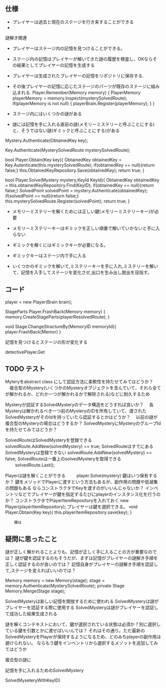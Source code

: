 ## 仕様
- プレイヤーは過去と現在のステージを行き来することができる
- 



謎解き関連
- プレイヤーはステージ内の記憶を見つけることができる。
- ステージ内の記憶はプレイヤーが解いてきた謎の履歴を検査し、OKならその結果としてプレイヤーの記憶を生成する
- プレイヤーは生成されたプレイヤーの記憶をリポジトリに保存する.
- その後プレイヤーの記憶に応じたステージのパーツが既存のステージに組み込まれる.
Player.Remember(Memory memory)
{
    PlayerMemory playerMemory = memory.Inspect(mysterySolvedRoute);
    if(playerMemory is not null) {
        playerBrain.Register(playerMemory);
    }
}

- ステージ内にはいくつかの謎がある
- 謎には記憶を手に入れる直前の謎(メモリーミステリーと呼ぶことにする)と、そうではない謎(ギミックと呼ぶことにする)がある

Mystery.Authenticate(ObtainedKey key);

Key.Authenticate(MysterySolvedRoute mysterySolvedRoute);

bool Player.Obtain(Key key){
    ObtainedKey obtainedKey = Key.Autenticate(this.mysterySolvedRoute);
    if(obtainedKey == null){return false;}
    this.ObtainedKeyRepository.Save(obtainedKey);
    return true;
}

bool Player.Solve(Mystery mystery,KeyId KeyId){
    ObtainedKey obtainedKey = this.obtainedKeyRepository.Find(KeyID);
    if(obtainedKey == null){return false;}
    SolvedPoint solvedPoint = mystery.Authenticate(obtainedKey);
    if(solvedPoint == null){return false;}
    this.mysterySolvedRoute.Register(solvedPoint);
    return true;
}

- メモリーミステリーを解くためには正しい鍵(メモリーミステリーキー)が必要
- メモリーミステリーキーはギミックを正しい順番で解いていかないと手に入らない
- ギミックを解くにはギミックキーが必要になる。

- ギミックキーはステージ内で手に入る
- いくつかのギミックを解いて,ミステリーキーを手に入れ,ミステリーを解いて、記憶を入手してステージを変化させ,出口を生み出し脱出を目指す。

## コード
player = new Player(Brain brain);

StageParts Player.FrashBack(Memory memory) {
    memory.CreateStageParts(playerResolvedRoute);
}

void Stage.ChangeStractureBy(MemoryID memoryId){
    player.FrashBack(Memor)
}

記憶を見つけるとステージの形が変化する


detectivePlayer.Get


## TODO テスト
Myteryをabstract class にして認証方法に柔軟性を持たせてみてはどうか？
　複合型のMystery(いくつかのMysteryオブジェクトを含んでいて、それら全てが解かれるか、どれか一つが解かれるかで解除される)などに耐久するため

Mysteryが認証するSolvedMysteryのデータ構造をどうすれば良いか？
　各Mysteryは解かれるべき一つ前のMysteryのIDを所有していて、渡されたSolvedMysteryがそのIdを持っていたら認証するとかはどうか？
　以前の謎が複合型のMysteryの場合はどうするか？
    SolvedMysteryにMysteryのグループIdを持たせてみてはどうか？

SolvedRouteはSolvedMysteryを登録できる
    solvedRoute.AddNew(solvedMystery) == true;
SolvedRouteはすでにあるSolvedMysteryは登録できない
    solvedRoute.AddNew(solvedMystery) == false;
SolvedRouteは一番上のsolvedMysteryを取得できる
　　 solvedRoute.Last();


Playerは謎を解くことができる
　　 player.Solve(mystery)
        鍵はいつ保有するか？
        鍵をメソッドでPlayerに渡すという方法もあるが、副作用の問題や低凝集の問題もある
        ならコンストラクタでKeyを渡すのがいいんじゃないか？
        インベントリなどでプレイヤーが鍵を指定するたびにplayerのインスタンス化を行うのか？
        コンストラクタでPlayerItemRepositoryを入れておく
            new Player(playerItemRepository);
            プレイヤーは鍵を選択できる。 
            void Player.Obtain(Key key){
                this.playerItemRepository.save(key);
            }

        鍵は
        


## 疑問に思ったこと

謎が正しく解かれることよりも、記憶が正しく手に入ることの方が重要なのでは？
謎が鍵を認証するのもそうだが、まずは記憶がプレイヤーの謎解き手順を正しく認証するのが良いのでは？
記憶自身がプレイヤーの謎解き手順を認証して,ステージを変えればいいのでは？

Memory memory = new Memory(stage);
stage = memory.Authenticate(MysterySolvedRoute);
private Stage Memory.Merge(Stage stage);


SolvedMysteryは新しい記憶を開放するために使われる
SolvedMysteryは謎がプレイヤーを認証する際に使用する
SolvedMysteryは謎がプレイヤーを認証して成功した結果生成される


謎を解くコンテキストにおいて、鍵が選択されている状態は必須か？別に選択している鍵を引数とかに渡せばいいんでは？
    それはその通り。ただ最新のSolvedMysteryをPlayerが保持するようになるため、どのみちplayerの副作用は避けられない。
    ならもう鍵をインベントリから選択するメソットを追加してみてはどうか
    


複合型の謎に


記憶を手に入れるためのSolvedMystery

Solve(MyseteryWithKeyID)